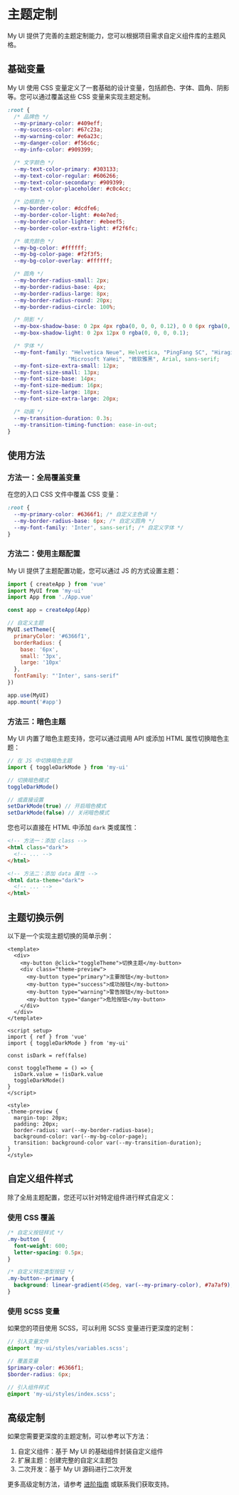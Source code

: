 # 主题定制

My UI 提供了完善的主题定制能力，您可以根据项目需求自定义组件库的主题风格。

## 基础变量

My UI 使用 CSS 变量定义了一套基础的设计变量，包括颜色、字体、圆角、阴影等。您可以通过覆盖这些 CSS 变量来实现主题定制。

```css
:root {
  /* 品牌色 */
  --my-primary-color: #409eff;
  --my-success-color: #67c23a;
  --my-warning-color: #e6a23c;
  --my-danger-color: #f56c6c;
  --my-info-color: #909399;

  /* 文字颜色 */
  --my-text-color-primary: #303133;
  --my-text-color-regular: #606266;
  --my-text-color-secondary: #909399;
  --my-text-color-placeholder: #c0c4cc;

  /* 边框颜色 */
  --my-border-color: #dcdfe6;
  --my-border-color-light: #e4e7ed;
  --my-border-color-lighter: #ebeef5;
  --my-border-color-extra-light: #f2f6fc;

  /* 填充颜色 */
  --my-bg-color: #ffffff;
  --my-bg-color-page: #f2f3f5;
  --my-bg-color-overlay: #ffffff;

  /* 圆角 */
  --my-border-radius-small: 2px;
  --my-border-radius-base: 4px;
  --my-border-radius-large: 8px;
  --my-border-radius-round: 20px;
  --my-border-radius-circle: 100%;

  /* 阴影 */
  --my-box-shadow-base: 0 2px 4px rgba(0, 0, 0, 0.12), 0 0 6px rgba(0, 0, 0, 0.04);
  --my-box-shadow-light: 0 2px 12px 0 rgba(0, 0, 0, 0.1);

  /* 字体 */
  --my-font-family: "Helvetica Neue", Helvetica, "PingFang SC", "Hiragino Sans GB", 
                   "Microsoft YaHei", "微软雅黑", Arial, sans-serif;
  --my-font-size-extra-small: 12px;
  --my-font-size-small: 13px;
  --my-font-size-base: 14px;
  --my-font-size-medium: 16px;
  --my-font-size-large: 18px;
  --my-font-size-extra-large: 20px;

  /* 动画 */
  --my-transition-duration: 0.3s;
  --my-transition-timing-function: ease-in-out;
}
```

## 使用方法

### 方法一：全局覆盖变量

在您的入口 CSS 文件中覆盖 CSS 变量：

```css
:root {
  --my-primary-color: #6366f1; /* 自定义主色调 */
  --my-border-radius-base: 6px; /* 自定义圆角 */
  --my-font-family: 'Inter', sans-serif; /* 自定义字体 */
}
```

### 方法二：使用主题配置

My UI 提供了主题配置功能，您可以通过 JS 的方式设置主题：

```js
import { createApp } from 'vue'
import MyUI from 'my-ui'
import App from './App.vue'

const app = createApp(App)

// 自定义主题
MyUI.setTheme({
  primaryColor: '#6366f1',
  borderRadius: {
    base: '6px',
    small: '3px',
    large: '10px'
  },
  fontFamily: "'Inter', sans-serif"
})

app.use(MyUI)
app.mount('#app')
```

### 方法三：暗色主题

My UI 内置了暗色主题支持，您可以通过调用 API 或添加 HTML 属性切换暗色主题：

```js
// 在 JS 中切换暗色主题
import { toggleDarkMode } from 'my-ui'

// 切换暗色模式
toggleDarkMode()

// 或直接设置
setDarkMode(true) // 开启暗色模式
setDarkMode(false) // 关闭暗色模式
```

您也可以直接在 HTML 中添加 `dark` 类或属性：

```html
<!-- 方法一：添加 class -->
<html class="dark">
  <!-- ... -->
</html>

<!-- 方法二：添加 data 属性 -->
<html data-theme="dark">
  <!-- ... -->
</html>
```

## 主题切换示例

以下是一个实现主题切换的简单示例：

```vue
<template>
  <div>
    <my-button @click="toggleTheme">切换主题</my-button>
    <div class="theme-preview">
      <my-button type="primary">主要按钮</my-button>
      <my-button type="success">成功按钮</my-button>
      <my-button type="warning">警告按钮</my-button>
      <my-button type="danger">危险按钮</my-button>
    </div>
  </div>
</template>

<script setup>
import { ref } from 'vue'
import { toggleDarkMode } from 'my-ui'

const isDark = ref(false)

const toggleTheme = () => {
  isDark.value = !isDark.value
  toggleDarkMode()
}
</script>

<style>
.theme-preview {
  margin-top: 20px;
  padding: 20px;
  border-radius: var(--my-border-radius-base);
  background-color: var(--my-bg-color-page);
  transition: background-color var(--my-transition-duration);
}
</style>
```

## 自定义组件样式

除了全局主题配置，您还可以针对特定组件进行样式自定义：

### 使用 CSS 覆盖

```css
/* 自定义按钮样式 */
.my-button {
  font-weight: 600;
  letter-spacing: 0.5px;
}

/* 自定义特定类型按钮 */
.my-button--primary {
  background: linear-gradient(45deg, var(--my-primary-color), #7a7af9);
}
```

### 使用 SCSS 变量

如果您的项目使用 SCSS，可以利用 SCSS 变量进行更深度的定制：

```scss
// 引入变量文件
@import 'my-ui/styles/variables.scss';

// 覆盖变量
$primary-color: #6366f1;
$border-radius: 6px;

// 引入组件样式
@import 'my-ui/styles/index.scss';
```

## 高级定制

如果您需要更深度的主题定制，可以参考以下方法：

1. 自定义组件：基于 My UI 的基础组件封装自定义组件
2. 扩展主题：创建完整的自定义主题包
3. 二次开发：基于 My UI 源码进行二次开发

更多高级定制方法，请参考 [进阶指南](#) 或联系我们获取支持。 